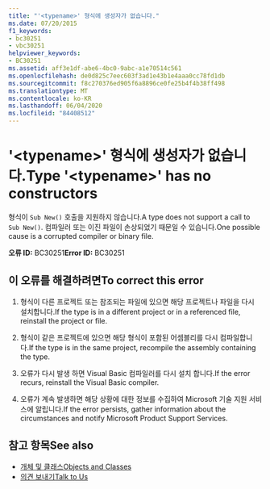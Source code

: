 ```yaml
---
title: "'<typename>' 형식에 생성자가 없습니다."
ms.date: 07/20/2015
f1_keywords:
- bc30251
- vbc30251
helpviewer_keywords:
- BC30251
ms.assetid: aff3e1df-abe6-4bc0-9abc-a1e70514c561
ms.openlocfilehash: de0d825c7eec603f3ad1e43b1e4aaa0cc78fd1db
ms.sourcegitcommit: f8c270376ed905f6a8896ce0fe25b4f4b38ff498
ms.translationtype: MT
ms.contentlocale: ko-KR
ms.lasthandoff: 06/04/2020
ms.locfileid: "84408512"
---
```

# <a name="type-typename-has-no-constructors"></a><span data-ttu-id="bbf4c-102">'\<typename>' 형식에 생성자가 없습니다.</span><span class="sxs-lookup"><span data-stu-id="bbf4c-102">Type '\<typename>' has no constructors</span></span>
<span data-ttu-id="bbf4c-103">형식이 `Sub New()` 호출을 지원하지 않습니다.</span><span class="sxs-lookup"><span data-stu-id="bbf4c-103">A type does not support a call to `Sub New()`.</span></span> <span data-ttu-id="bbf4c-104">컴파일러 또는 이진 파일이 손상되었기 때문일 수 있습니다.</span><span class="sxs-lookup"><span data-stu-id="bbf4c-104">One possible cause is a corrupted compiler or binary file.</span></span>  
  
 <span data-ttu-id="bbf4c-105">**오류 ID:** BC30251</span><span class="sxs-lookup"><span data-stu-id="bbf4c-105">**Error ID:** BC30251</span></span>  
  
## <a name="to-correct-this-error"></a><span data-ttu-id="bbf4c-106">이 오류를 해결하려면</span><span class="sxs-lookup"><span data-stu-id="bbf4c-106">To correct this error</span></span>  
  
1. <span data-ttu-id="bbf4c-107">형식이 다른 프로젝트 또는 참조되는 파일에 있으면 해당 프로젝트나 파일을 다시 설치합니다.</span><span class="sxs-lookup"><span data-stu-id="bbf4c-107">If the type is in a different project or in a referenced file, reinstall the project or file.</span></span>  
  
2. <span data-ttu-id="bbf4c-108">형식이 같은 프로젝트에 있으면 해당 형식이 포함된 어셈블리를 다시 컴파일합니다.</span><span class="sxs-lookup"><span data-stu-id="bbf4c-108">If the type is in the same project, recompile the assembly containing the type.</span></span>  
  
3. <span data-ttu-id="bbf4c-109">오류가 다시 발생 하면 Visual Basic 컴파일러를 다시 설치 합니다.</span><span class="sxs-lookup"><span data-stu-id="bbf4c-109">If the error recurs, reinstall the Visual Basic compiler.</span></span>  
  
4. <span data-ttu-id="bbf4c-110">오류가 계속 발생하면 해당 상황에 대한 정보를 수집하여 Microsoft 기술 지원 서비스에 알립니다.</span><span class="sxs-lookup"><span data-stu-id="bbf4c-110">If the error persists, gather information about the circumstances and notify Microsoft Product Support Services.</span></span>  
  
## <a name="see-also"></a><span data-ttu-id="bbf4c-111">참고 항목</span><span class="sxs-lookup"><span data-stu-id="bbf4c-111">See also</span></span>

- [<span data-ttu-id="bbf4c-112">개체 및 클래스</span><span class="sxs-lookup"><span data-stu-id="bbf4c-112">Objects and Classes</span></span>](../../programming-guide/language-features/objects-and-classes/index.md)
- [<span data-ttu-id="bbf4c-113">의견 보내기</span><span class="sxs-lookup"><span data-stu-id="bbf4c-113">Talk to Us</span></span>](/visualstudio/ide/feedback-options)
